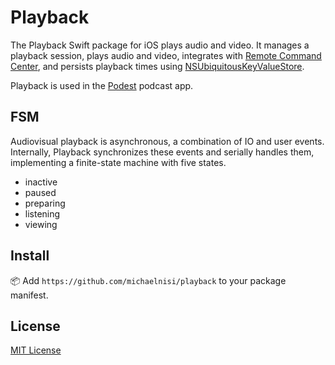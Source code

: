 # Playback

The Playback Swift package for iOS plays audio and video. It manages a playback session, plays audio and video, integrates with [Remote Command Center](https://developer.apple.com/documentation/mediaplayer/remote_command_center_events), and persists playback times using [NSUbiquitousKeyValueStore](https://developer.apple.com/documentation/foundation/nsubiquitouskeyvaluestore).

Playback is used in the [Podest](https://github.com/michaelnisi/podest) podcast app.

## FSM

Audiovisual playback is asynchronous, a combination of IO and user events. Internally, Playback synchronizes these events and serially handles them, implementing a finite-state machine with five states.

- inactive
- paused
- preparing
- listening
- viewing

## Install

📦 Add `https://github.com/michaelnisi/playback`  to your package manifest.

## License

[MIT License](https://github.com/michaelnisi/playback/blob/master/LICENSE)
